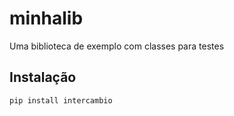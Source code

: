 # minhalib

Uma biblioteca de exemplo com classes para testes

## Instalação

```bash
pip install intercambio
